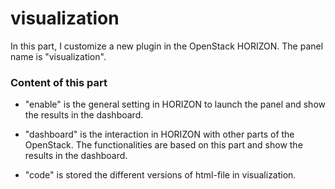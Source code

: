 # visualization

In this part, I customize a new plugin in the OpenStack HORIZON.
The panel name is "visualization".

### Content of this part ###

* "enable" is the general setting in HORIZON to launch the panel and show the results in the dashboard.

* "dashboard" is the interaction in HORIZON with other parts of the OpenStack. The functionalities are based on this part and show the results in the dashboard.

* "code" is stored the different versions of html-file in visualization.
